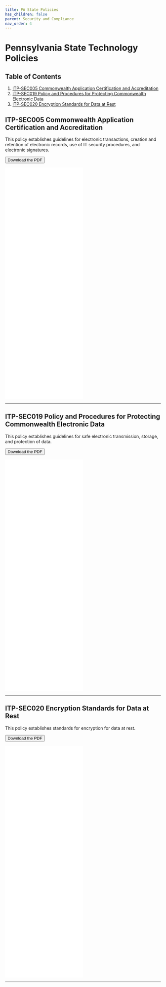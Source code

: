 ```yaml
---
title: PA State Policies
has_children: false
parent: Security and Compliance
nav_order: 4
---
```


# Pennsylvania State Technology Policies

## Table of Contents
1. <a href="#itp-sec005-commonwealth-application-certification-and-accreditation">ITP-SEC005 Commonwealth Application Certification and Accreditation</a>
2. <a href="#itp-sec019-policy-and-procedures-for-protecting-commonwealth-electronic-data">ITP-SEC019 Policy and Procedures for Protecting Commonwealth Electronic Data</a>
3. <a href="#itp-sec020-encryption-standards-for-data-at-rest">ITP-SEC020 Encryption Standards for Data at Rest</a>

<!--------- ITP-SEC005 ------------>
## ITP-SEC005 Commonwealth Application Certification and Accreditation

This policy establishes guidelines for electronic transactions, creation and retention of electronic records, use of IT security procedures, and electronic signatures.

<a href="/assets/policy/itp_sec005.pdf"><button type="button" name="button" class="btn">Download the PDF</button></a>

<div class="embed-container">
  <iframe
      src="/assets/policy/itp_sec005.pdf"
      width="50%"
      height="750px"
      frameborder="0"
      allowfullscreen="1"
  >
  Your browser does not support PDF viewing. Please download the PDF to view it.
  </iframe>
</div>

<hr class="divider" />

<!--------- ITP-SEC019 ------------>
## ITP-SEC019 Policy and Procedures for Protecting Commonwealth Electronic Data

This policy establishes guidelines for safe electronic transmission, storage, and protection of data.

<a href="/assets/policy/itp_sec019.pdf"><button type="button" name="button" class="btn">Download the PDF</button></a>

<div class="embed-container">
  <iframe
      src="/assets/policy/itp_sec019.pdf"
      width="50%"
      height="750px"
      frameborder="0"
      allowfullscreen="1"
  >
  Your browser does not support PDF viewing. Please download the PDF to view it.
  </iframe>
</div>

<hr class="divider" />

<!--------- ITP-SEC020 ------------>
## ITP-SEC020 Encryption Standards for Data at Rest

This policy establishes standards for encryption for data at rest.

<a href="/assets/policy/itp_sec020.pdf"><button type="button" name="button" class="btn">Download the PDF</button></a>

<div class="embed-container">
  <iframe
      src="/assets/policy/itp_sec020.pdf"
      width="50%"
      height="750px"
      frameborder="0"
      allowfullscreen="1"
  >
  Your browser does not support PDF viewing. Please download the PDF to view it.
  </iframe>
</div>

<hr class="divider" />

<!--------- ITP-SEC020 ------------>
